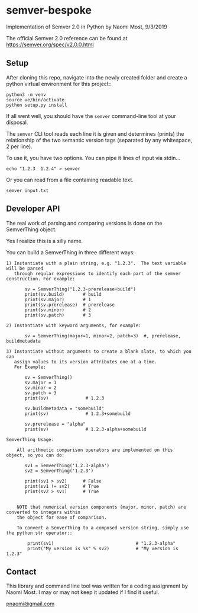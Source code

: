 # semver-bespoke
Implementation of Semver 2.0 in Python by Naomi Most, 9/3/2019

The official Semver 2.0 reference can be found at https://semver.org/spec/v2.0.0.html

## Setup ##

After cloning this repo, navigate into the newly created folder and create a python
virtual environment for this project::

```
python3 -m venv
source ve/bin/activate
python setup.py install
```

If all went well, you should have the `semver` command-line tool at your disposal.

The `semver` CLI tool reads each line it is given and determines (prints) the relationship 
of the two semantic version tags (separated by any whitespace, 2 per line). 

To use it, you have two options.  You can pipe it lines of input via stdin...

```
echo "1.2.3  1.2.4" > semver
```

Or you can read from a file containing readable text.

```
semver input.txt
```


## Developer API ##

The real work of parsing and comparing versions is done on the SemverThing object.

Yes I realize this is a silly name.

You can build a SemverThing in three different ways:

    1) Instantiate with a plain string, e.g. "1.2.3".  The text variable will be parsed
       through regular expressions to identify each part of the semver construction. For example:

           sv = SemverThing("1.2.3-prerelease+build")
           print(sv.build)       # build
           print(sv.major)       # 1
           print(sv.prerelease)  # prerelease
           print(sv.minor)       # 2
           print(sv.patch)       # 3

    2) Instantiate with keyword arguments, for example:
  
           sv = SemverThing(major=1, minor=2, patch=3)  #, prerelease, buildmetadata 

    3) Instantiate without arguments to create a blank slate, to which you can
       assign values to its version attributes one at a time.  
       For Example:

           sv = SemverThing()
           sv.major = 1
           sv.minor = 2
           sv.patch = 3 
           print(sv)              # 1.2.3

           sv.buildmetadata = "somebuild"
           print(sv)              # 1.2.3+somebuild

           sv.prerelease = "alpha"
           print(sv)              # 1.2.3-alpha+somebuild

    SemverThing Usage:

        All arithmetic comparison operators are implemented on this object, so you can do:

           sv1 = SemverThing('1.2.3-alpha')
           sv2 = SemverThing('1.2.3')

           print(sv1 > sv2)      # False
           print(sv1 != sv2)     # True
           print(sv2 > sv1)      # True


        NOTE that numerical version components (major, minor, patch) are converted to integers within
        the object for ease of comparison.

        To convert a SemverThing to a composed version string, simply use the python str operator::

            print(sv1)                               # "1.2.3-alpha"
            print("My version is %s" % sv2)          # "My version is 1.2.3"


## Contact ##

This library and command line tool was written for a coding assignment by Naomi Most.
I may or may not keep it updated if I find it useful.

pnaomi@gmail.com


